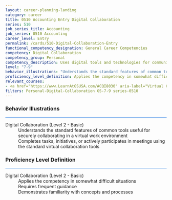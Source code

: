 ```yaml
---
layout: career-planning-landing
category: career
title: 0510 Accounting Entry Digital Collaboration
series: 510
job_series_title: Accounting
job_series: 0510 Accounting
career_level: Entry
permalink: /cards/510-Digital-Collaboration-Entry
functional_competency_designation: General Career Competencies
competency: Digital Collaboration
competency_group: Personal
competency_description: Uses digital tools and technologies for communication, knowledge-sharing, and collaborative processes; works with others to construct and create resources and knowledge, or provide services, in a digital environment.
level: "7-9"
behavior_illustrations: "Understands the standard features of common tools useful for securely collaborating in a virtual work environment ? Completes tasks, initiatives, or actively participates in meetings using the standard virtual collaboration tools"
proficiency_level_definition: Applies the competency in somewhat difficult situations ? Requires frequent guidance ? Demonstrates familiarity with concepts and processes
relevant_courses: 
- <a href="https://www.LearnAtGSUSA.com/ACQI8030" aria-label="Virtual Contract Management (ACQI8030) - https://www.LearnAtGSUSA.com/ACQI8030">Virtual Contract Management (ACQI8030)</a>, GSU
filters: Personal-Digital-Collaboration GS-7-9 series-0510
---
```


<div class="desktop:grid-col-6 margin-y-3">
  <div class="border-top-2 bg-white padding-3 shadow-5 height-full members-hover border-1px button-border border-top-blue radius-lg card-text-color">
    <h3>Behavior Illustrations</h3>
    <hr style="background-color: #1b74e0 !important;"/>
    <dl class="text-base card-content-color"><dt>Digital Collaboration (Level 2 - Basic)</dt><dd>Understands the standard features of common tools useful for securely collaborating in a virtual work environment </dd><dd> Completes tasks, initiatives, or actively participates in meetings using the standard virtual collaboration tools</dd></dl>
  </div>
</div>
<div class="desktop:grid-col-6 margin-y-3">
  <div class="border-top-2 bg-white padding-3 shadow-5 height-full members-hover border-1px button-border border-top-blue radius-lg card-text-color">
    <h3>Proficiency Level Definition</h3>
     <hr style="background-color: #1b74e0 !important;"/>
    <dl class="text-base card-content-color"><dt>Digital Collaboration (Level 2 - Basic)</dt><dd>Applies the competency in somewhat difficult situations </dd><dd> Requires frequent guidance </dd><dd> Demonstrates familiarity with concepts and processes</dd></dl>
  </div>
</div>